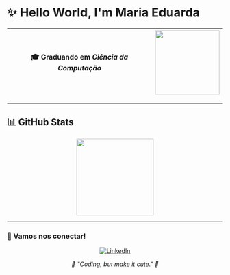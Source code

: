 # ✨ Hello World, I'm Maria Eduarda 

| 🎓 Graduando em *Ciência da Computação* | <img src="https://media1.giphy.com/media/v1.Y2lkPTc5MGI3NjExdmZiNTN2b3BwNXppaXBmeHd2c2h4NG5xOWE5bXV2MHEzNGExY3B2cyZlcD12MV9pbnRlcm5hbF9naWZfYnlfaWQmY3Q9cw/mPGo386UYlmFy/giphy.gif" width="150" /> |
|----------------------------------------|------------------------------------------------------------|

---

## 📊 GitHub Stats

<p align="center">
  <img height="180em" src="https://github-readme-stats.vercel.app/api?username=maaduh&show_icons=true&theme=radical&title_color=ff69b4&icon_color=ff69b4&text_color=ffffff&bg_color=0d1117" />
</p>

---

### 📱 Vamos nos conectar!

<p align="center">
  <a href="https://www.linkedin.com/in/maria-eduarda-vidal-66b95b354/">
    <img src="https://img.shields.io/badge/LinkedIn-FF69B4?style=for-the-badge&logo=linkedin&logoColor=white" alt="LinkedIn" />
  </a>
</p>

<p align="center"><em>💬 "Coding, but make it cute." 💋</em></p>
